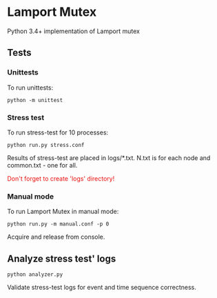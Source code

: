 # Lamport Mutex
Python 3.4+ implementation of Lamport mutex

## Tests

### Unittests
To run unittests:
```
python -m unittest
```

### Stress test
To run stress-test for 10 processes:
```
python run.py stress.conf
```
Results of stress-test are placed in logs/*.txt. N.txt is for each node and common.txt - one for all.

<span style="color: #ee1111">Don't forget to create 'logs' directory!</span>

### Manual mode
To run Lamport Mutex in manual mode:
```
python run.py -m manual.conf -p 0
```
Acquire and release from console.

## Analyze stress test' logs
```
python analyzer.py
```
Validate stress-test logs for event and time sequence correctness.
